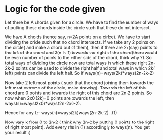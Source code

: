 # Logic for the code given

Let there be  A chords given for a circle. We have to find the number of ways of putting these chords inside the circle such that these do 
not intersect. 

We have A chords (hence say, n=2A points on a cirlce). We have to start dividing the cricle such that no chord
intersects. If we take any 2 points on the circle( and make a chord out of them), then if there are 2k(say) points to the left of the chord
and 2(n-k-1) towards the right of the chord(there would be even number of points to the either side of the chord, think why ?). So total
ways of dividing the circle now are total ways in which these right 2n-2k-2 points can be used to divide the right half and total ways in which 
2k( left) points can divide the left half. So if ways(n)=ways(2k)*ways(2n-2k-2)

Now take 2 left most points ( such that the chord joining them towards the left most extreme of the circle, make drawing).
Towards the left of this chord are 0 points and towards the right of this chord are 2n-2 points.
So now when 2x0 (2k)=0 points are towards the left, then ways(n)=ways(2x0)*ways(2n-2x0-2). 

Hence for any k:- ways(n)=ways(2k)ways(2n-2k-2)...(1)

Now vary k from 0 to 2n-2 ( think why 2n-2 by putting 0 points to the right of right most point). Add every rhs in (1) accordingly to ways(n). You get
your result :) 






      







